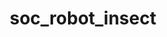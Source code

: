 ---
layout: my_redirect
title: soc_robot_insect
permalink: /socialerobot/insect/index
redirect_url: "/static/socialerobot/insect"
---